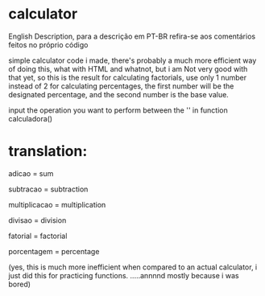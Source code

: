 # calculator

English Description, para a descrição em PT-BR refira-se aos comentários feitos no próprio código

simple calculator code i made, there's probably a much more efficient way of doing this, what with HTML and whatnot, but i am Not very good with that yet, so this is the result
for calculating factorials, use only 1 number instead of 2
for calculating percentages, the first number will be the designated percentage, and the second number is the base value.

input the operation you want to perform between the '' in function calculadora()

# translation:

adicao = sum

subtracao = subtraction

multiplicacao = multiplication

divisao = division

fatorial = factorial

porcentagem = percentage

(yes, this is much more inefficient when compared to an actual calculator, i just did this for practicing functions.
.....annnnd mostly because i was bored)

